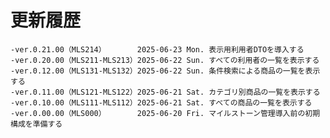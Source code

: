# 更新履歴

	-ver.0.21.00（MLS214）       2025-06-23 Mon. 表示用利用者DTOを導入する
	-ver.0.20.00（MLS211-MLS213）2025-06-22 Sun. すべての利用者の一覧を表示する
	-ver.0.12.00（MLS131-MLS132）2025-06-22 Sun. 条件検索による商品の一覧を表示する
	-ver.0.11.00（MLS121-MLS122）2025-06-21 Sat. カテゴリ別商品の一覧を表示する
	-ver.0.10.00（MLS111-MLS112）2025-06-21 Sat. すべての商品の一覧を表示する
	-ver.0.00.00（MLS000）       2025-06-20 Fri. マイルストーン管理導入前の初期構成を準備する
